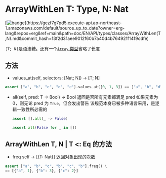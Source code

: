 # ArrayWithLen T: Type, N: Nat

[![badge](https://img.shields.io/endpoint.svg?url=https%3A%2F%2Fgezf7g7pd5.execute-api.ap-northeast-1.amazonaws.com%2Fdefault%2Fsource_up_to_date%3Fowner%3Derg-lang%26repos%3Derg%26ref%3Dmain%26path%3Ddoc/EN/API/types/classes/ArrayWithLen(T,N).md%26commit_hash%3D13f2d31aee9012f60b7a40d4b764921f1419cdfe)](https://gezf7g7pd5.execute-api.ap-northeast-1.amazonaws.com/default/source_up_to_date?owner=erg-lang&repos=erg&ref=main&path=doc/EN/API/types/classes/ArrayWithLen(T,N).md&commit_hash=13f2d31aee9012f60b7a40d4b764921f1419cdfe)

`[T; N]`是语法糖。还有一个[`Array` 类型](../../../syntax/10_array.md)省略了长度

## 方法

* values_at(self, selectors: [Nat; N]) -> [T; N]

```python
assert ["a", "b", "c", "d", "e"].values_at([0, 1, 3]) == ["a", "b", "d"]
```

* all(self, pred: T -> Bool) -> Bool
  返回是否所有元素都满足 pred
   如果元素为 0，则无论 pred 为 `True`，但会发出警告
   该规范本身已被多种语言采用，是逻辑一致性所必需的

  ```python
  assert [].all(_ -> False)
  ```

  ```python
  assert all(False for _ in [])
  ```

## ArrayWithLen T, N | T <: Eq 的方法

* freq self -> [{T: Nat}]
  返回对象出现的次数

```python
assert ["a", "b", "c", "b", "c", "b"].freq() \
== [{"a", 1}, {"b": 3}, {"c": 2}]
```
